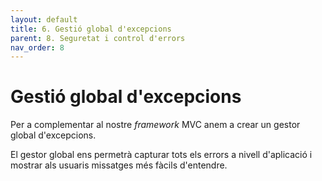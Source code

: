 ```yaml
---
layout: default 
title: 6. Gestió global d'excepcions
parent: 8. Seguretat i control d'errors
nav_order: 8 
---
```


# Gestió global d'excepcions
Per a complementar al nostre _framework_ MVC anem a crear un
gestor global d'excepcions.

El gestor global ens permetrà capturar tots els errors a nivell 
d'aplicació i mostrar als usuaris missatges més fàcils d'entendre.


